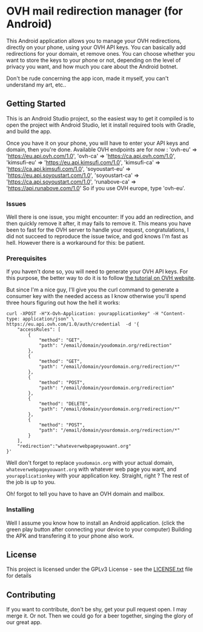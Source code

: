 # OVH mail redirection manager (for Android)

This Android application allows you to manage your OVH redirections, directly on your phone, using your OVH API keys.
You can basically add redirections for your domain, et remove ones. You can choose whether you want to store the keys to your phone or not, depending on the level of privacy you want, and how much you care about the Android botnet.

Don't be rude concerning the app icon, made it myself, you can't understand my art, etc..

## Getting Started

This is an Android Studio project, so the easiest way to get it compiled is to open the project with Android Studio, let it install required tools with Gradle, and build the app.

Once you have it on your phone, you will have to enter your API keys and domain, then you're done.
Available OVH endpoints are for now : 
        'ovh-eu'        => 'https://eu.api.ovh.com/1.0',
        'ovh-ca'        => 'https://ca.api.ovh.com/1.0',
        'kimsufi-eu'    => 'https://eu.api.kimsufi.com/1.0',
        'kimsufi-ca'    => 'https://ca.api.kimsufi.com/1.0',
        'soyoustart-eu' => 'https://eu.api.soyoustart.com/1.0',
        'soyoustart-ca' => 'https://ca.api.soyoustart.com/1.0',
        'runabove-ca'   => 'https://api.runabove.com/1.0'
So if you use OVH europe, type 'ovh-eu'.

### Issues

Well there is one issue, you might encounter: If you add an redirection, and then quickly remove it after, it may fails to remove it.
This means you have been to fast for the OVH server to handle your request, congratulations, I did not succeed to reproduce the issue twice, and god knows I'm fast as hell.
However there is a workaround for this: be patient.

### Prerequisites

If you haven't done so, you will need to generate your OVH API keys. For this purpose, the better way to do it is to follow [the tutorial on OVH website](https://api.ovh.com/g934.first_step_with_api).

But since I'm a nice guy, I'll give you the curl command to generate a consumer key with the needed access as I know otherwise you'll spend three hours figuring out how the hell it works:

```
curl -XPOST -H"X-Ovh-Application: yourapplicationkey" -H "Content-type: application/json" \
https://eu.api.ovh.com/1.0/auth/credential  -d '{
    "accessRules": [
        {
            "method": "GET",
            "path": "/email/domain/youdomain.org/redirection"
        },
        {
            "method": "GET",
            "path": "/email/domain/yourdomain.org/redirection/*"
        },
        {
            "method": "POST",
            "path": "/email/domain/yourdomain.org/redirection"
        },
        {
            "method": "DELETE",
            "path": "/email/domain/yourdomain.org/redirection/*"
        },
        {
            "method": "POST",
            "path": "/email/domain/yourdomain.org/redirection/*"
        }
    ],
    "redirection":"whateverwebpageyouwant.org"
}'
```

Well don't forget to replace `youdomain.org` with your actual domain, `whateverwebpageyouwant.org` with whatever web page you want, and `yourapplicationkey` with your application key. Straight, right ?
The rest of the job is up to you.

Oh! forgot to tell you have to have an OVH domain and mailbox. 

### Installing

Well I assume you know how to install an Android application. (click the green play button after connecting your device to your computer)
Building the APK and transfering it to your phone also work.

## License

This project is licensed under the GPLv3 License - see the [LICENSE.txt](LICENSE.txt) file for details

## Contributing

If you want to contribute, don't be shy, get your pull request open. I may merge it. Or not. Then we could go for a beer together, singing the glory of our great app.

